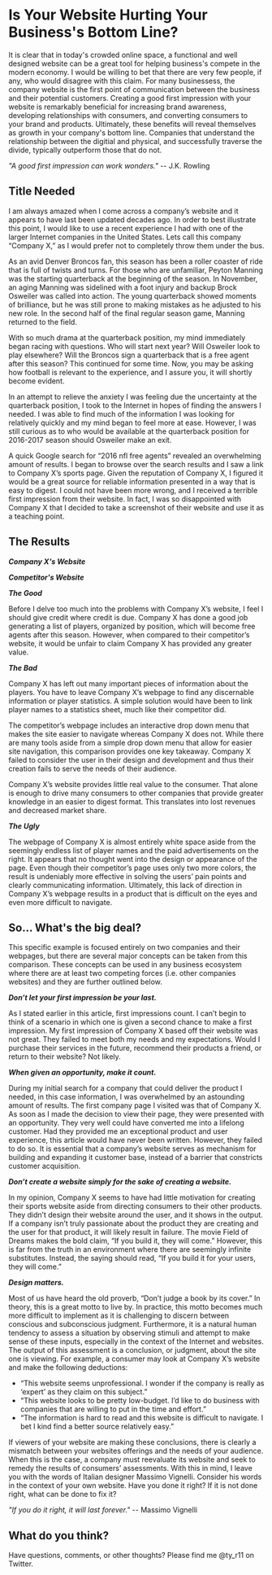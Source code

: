 # Is Your Website Hurting Your Business's Bottom Line?
It is clear that in today's crowded online space, a functional and well designed website can be a great tool for helping business's compete in the modern economy.  I would be willing to bet that there are very few people, if any, who would disagree with this claim.  For many businessess, the company website is the first point of communication between the business and their potential customers.   Creating a good first impression with your website is remarkably beneficial for increasing brand awareness, developing relationships with consumers, and converting consumers to your brand and products.  Ultimately, these benefits will reveal themselves as growth in your company's bottom line.  Companies that understand the relationship between the digitial and physical, and successfully traverse the divide, typically outperform those that do not. 

*"A good first impression can work wonders."* -- J.K. Rowling

## Title Needed 

I am always amazed when I come across a company’s website and it appears to have last been updated decades ago.  In order to best illustrate this point, I would like to use a recent experience I had with one of the larger Internet companies in the United States.  Lets call this company “Company X,” as I would prefer not to completely throw them under the bus.

As an avid Denver Broncos fan, this season has been a roller coaster of ride that is full of twists and turns.  For those who are unfamiliar, Peyton Manning was the starting quarterback at the beginning of the season.  In November, an aging Manning was sidelined with a foot injury and backup Brock Osweiler was called into action.  The young quarterback showed moments of brilliance, but he was still prone to making mistakes as he adjusted to his new role.  In the second half of the final regular season game, Manning returned to the field.  

With so much drama at the quarterback position, my mind immediately began racing with questions.  Who will start next year?  Will Osweiler look to play elsewhere?  Will the Broncos sign a quarterback that is a free agent after this season?   This continued for some time.   Now, you may be asking how football is relevant to the experience, and I assure you, it will shortly become evident. 

In an attempt to relieve the anxiety I was feeling due the uncertainty at the quarterback position, I took to the Internet in hopes of finding the answers I needed.  I was able to find much of the information I was looking for relatively quickly and my mind began to feel more at ease.  However, I was still curious as to who would be available at the quarterback position for 2016-2017 season should Osweiler make an exit.  

A quick Google search for “2016 nfl free agents” revealed an overwhelming amount of results.  I began to browse over the search results and I saw a link to Company X’s sports page.  Given the reputation of Company X, I figured it would be a great source for reliable information presented in a way that is easy to digest.  I could not have been more wrong, and I received a terrible first impression from their website.  In fact, I was so disappointed with Company X that I decided to take a screenshot of their website and use it as a teaching point. 

## The Results

***Company X's Website*** 

***Competitor's Website***

***The Good***

Before I delve too much into the problems with Company X’s website, I feel I should give credit where credit is due.  Company X has done a good job generating a list of players, organized by position, which will become free agents after this season.  However, when compared to their competitor’s website, it would be unfair to claim Company X has provided any greater value.       

***The Bad***

Company X has left out many important pieces of information about the players.  You have to leave Company X’s webpage to find any discernable information or player statistics.  A simple solution would have been to link player names to a statistics sheet, much like their competitor did.  

The competitor’s webpage includes an interactive drop down menu that makes the site easier to navigate whereas Company X does not.  While there are many tools aside from a simple drop down menu that allow for easier site navigation, this comparison provides one key takeaway.  Company X failed to consider the user in their design and development and thus their creation fails to serve the needs of their audience.

Company X’s website provides little real value to the consumer.  That alone is enough to drive many consumers to other companies that provide greater knowledge in an easier to digest format.  This translates into lost revenues and decreased market share.      

***The Ugly***

The webpage of Company X is almost entirely white space aside from the seemingly endless list of player names and the paid advertisements on the right.  It appears that no thought went into the design or appearance of the page.  Even though their competitor’s page uses only two more colors, the result is undeniably more effective in solving the users’ pain points and clearly communicating information.  Ultimately, this lack of direction in Company X’s webpage results in a product that is difficult on the eyes and even more difficult to navigate.  

## So... What's the big deal?

This specific example is focused entirely on two companies and their webpages, but there are several major concepts can be taken from this comparison.  These concepts can be used in any business ecosystem where there are at least two competing forces (i.e. other companies websites) and they are further outlined below. 

***Don’t let your first impression be your last.***

As I stated earlier in this article, first impressions count.  I can’t begin to think of a scenario in which one is given a second chance to make a first impression.  My first impression of Company X based off their website was not great.  They failed to meet both my needs and my expectations.  Would I purchase their services in the future, recommend their products a friend, or return to their website?  Not likely.  

***When given an opportunity, make it count.***

During my initial search for a company that could deliver the product I needed, in this case information, I was overwhelmed by an astounding amount of results.  The first company page I visited was that of Company X.  As soon as I made the decision to view their page, they were presented with an opportunity.  They very well could have converted me into a lifelong customer.  Had they provided me an exceptional product and user experience, this article would have never been written.  However, they failed to do so.  It is essential that a company’s website serves as mechanism for building and expanding it customer base, instead of a barrier that constricts customer acquisition.   

***Don’t create a website simply for the sake of creating a website.***      

In my opinion, Company X seems to have had little motivation for creating their sports website aside from directing consumers to their other products.  They didn’t design their website around the user, and it shows in the output.  If a company isn’t truly passionate about the product they are creating and the user for that product, it will likely result in failure.  The movie Field of Dreams makes the bold claim, “If you build it, they will come.”  However, this is far from the truth in an environment where there are seemingly infinite substitutes.  Instead, the saying should read, “If you build it for your users, they will come.”    

***Design matters.***  

Most of us have heard the old proverb, “Don’t judge a book by its cover.”  In theory, this is a great motto to live by.  In practice, this motto becomes much more difficult to implement as it is challenging to discern between conscious and subconscious judgment.  Furthermore, it is a natural human tendency to assess a situation by observing stimuli and attempt to make sense of these inputs, especially in the context of the Internet and websites.  The output of this assessment is a conclusion, or judgment, about the site one is viewing.   For example, a consumer may look at Company X’s website and make the following deductions:
*	“This website seems unprofessional.  I wonder if the company is really as ‘expert’ as they claim on this subject.”
*	“This website looks to be pretty low-budget.  I’d like to do business with companies that are willing to put in the time and effort.”
*	“The information is hard to read and this website is difficult to navigate.  I bet I kind find a better source relatively easy.”
	
If viewers of your website are making these conclusions, there is clearly a mismatch between your websites offerings and the needs of your audience.  When this is the case, a company must reevaluate its website and seek to remedy the results of consumers’ assessments.  With this in mind, I leave you with the words of Italian designer Massimo Vignelli.  Consider his words in the context of your own website.  Have you done it right?  If it is not done right, what can be done to fix it?

*"If you do it right, it will last forever."* -- Massimo Vignelli

## What do you think?

Have questions, comments, or other thoughts?  Please find me @ty_r11 on Twitter. 
